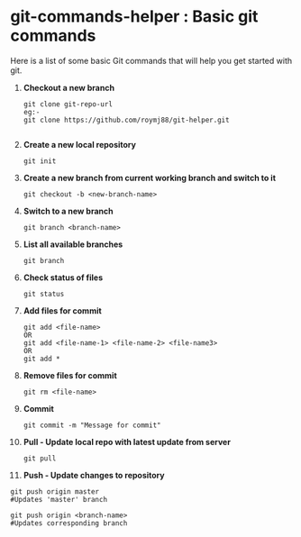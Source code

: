 # git-commands-helper : Basic git commands

Here is a list of some basic Git commands that will help you get started with git.

1. **Checkout a new branch**
   ```
   git clone git-repo-url
   eg:-   
   git clone https://github.com/roymj88/git-helper.git
      
   ```
2. **Create a new local repository**
   ```
   git init
   ```
   
3. **Create a new branch from current working branch and switch to it**

   ```
   git checkout -b <new-branch-name>
   ```
   
4. **Switch to a new branch**

   ```
   git branch <branch-name>
   ```
   
5. **List all available branches**
   ```
   git branch
   ```
   
6. **Check status of files**
   ```
   git status
   ```
7. **Add files for commit**
   ```
   git add <file-name>
   OR
   git add <file-name-1> <file-name-2> <file-name3>
   OR
   git add *
   
   ```
7. **Remove files for commit**
   ```
   git rm <file-name>
   ```
   
8. **Commit**
   ```
   git commit -m "Message for commit"
   ```

   
9. **Pull - Update local repo with latest update from server**
   ```
   git pull 
   ```

10. **Push - Update changes to repository**
   ```
   git push origin master 
   #Updates 'master' branch
   
   git push origin <branch-name> 
   #Updates corresponding branch
   ```



